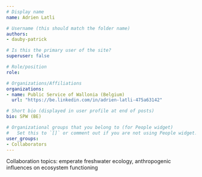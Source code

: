 ```yaml
---
# Display name
name: Adrien Latli

# Username (this should match the folder name)
authors:
- dauby-patrick

# Is this the primary user of the site?
superuser: false

# Role/position
role: 

# Organizations/Affiliations
organizations:
- name: Public Service of Wallonia (Belgium)
  url: "https://be.linkedin.com/in/adrien-latli-475a63142"

# Short bio (displayed in user profile at end of posts)
bio: SPW (BE)

# Organizational groups that you belong to (for People widget)
#   Set this to `[]` or comment out if you are not using People widget.
user_groups:
- Collaborators
---
```

Collaboration topics: emperate freshwater ecology, anthropogenic influences on ecosystem functioning
